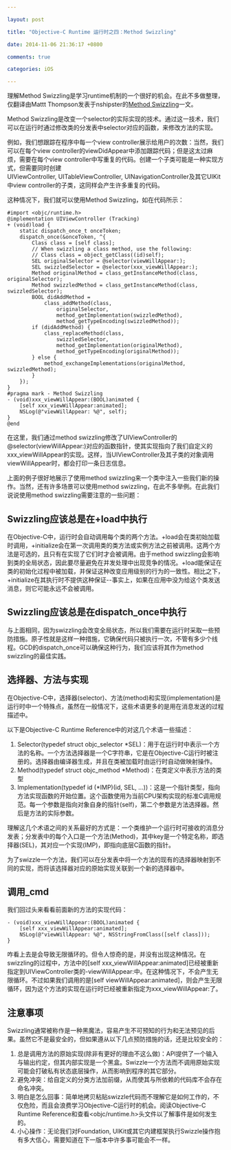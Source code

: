 ```yaml
---

layout: post

title: "Objective-C Runtime 运行时之四：Method Swizzling"

date: 2014-11-06 21:36:17 +0800

comments: true

categories: iOS

---
```


理解Method Swizzling是学习runtime机制的一个很好的机会。在此不多做整理，仅翻译由Mattt Thompson发表于nshipster的[Method Swizzling](http://nshipster.com/method-swizzling/)一文。

Method Swizzling是改变一个selector的实际实现的技术。通过这一技术，我们可以在运行时通过修改类的分发表中selector对应的函数，来修改方法的实现。

例如，我们想跟踪在程序中每一个view controller展示给用户的次数：当然，我们可以在每个view controller的viewDidAppear中添加跟踪代码；但是这太过麻烦，需要在每个view controller中写重复的代码。创建一个子类可能是一种实现方式，但需要同时创建UIViewController, UITableViewController, UINavigationController及其它UIKit中view controller的子类，这同样会产生许多重复的代码。

这种情况下，我们就可以使用Method Swizzling，如在代码所示：

	#import <objc/runtime.h>
	@implementation UIViewController (Tracking)
	+ (void)load {	    static dispatch_once_t onceToken;	    dispatch_once(&onceToken, ^{	        Class class = [self class];
			// When swizzling a class method, use the following:	        // Class class = object_getClass((id)self);
			SEL originalSelector = @selector(viewWillAppear:);	        SEL swizzledSelector = @selector(xxx_viewWillAppear:);
			Method originalMethod = class_getInstanceMethod(class, originalSelector);	        Method swizzledMethod = class_getInstanceMethod(class, swizzledSelector);
			BOOL didAddMethod =	            class_addMethod(class,	                originalSelector,	                method_getImplementation(swizzledMethod),	                method_getTypeEncoding(swizzledMethod));
			if (didAddMethod) {	            class_replaceMethod(class,	                swizzledSelector,	                method_getImplementation(originalMethod),	                method_getTypeEncoding(originalMethod));	        } else {	            method_exchangeImplementations(originalMethod, swizzledMethod);	        }	    });	}
	#pragma mark - Method Swizzling
	- (void)xxx_viewWillAppear:(BOOL)animated {	    [self xxx_viewWillAppear:animated];	    NSLog(@"viewWillAppear: %@", self);	}
	@end

在这里，我们通过method swizzling修改了UIViewController的@selector(viewWillAppear:)对应的函数指针，使其实现指向了我们自定义的xxx_viewWillAppear的实现。这样，当UIViewController及其子类的对象调用viewWillAppear时，都会打印一条日志信息。

上面的例子很好地展示了使用method swizzling来一个类中注入一些我们新的操作。当然，还有许多场景可以使用method swizzling，在此不多举例。在此我们说说使用method swizzling需要注意的一些问题：

## Swizzling应该总是在+load中执行

在Objective-C中，运行时会自动调用每个类的两个方法。+load会在类初始加载时调用，+initialize会在第一次调用类的类方法或实例方法之前被调用。这两个方法是可选的，且只有在实现了它们时才会被调用。由于method swizzling会影响到类的全局状态，因此要尽量避免在并发处理中出现竞争的情况。+load能保证在类的初始化过程中被加载，并保证这种改变应用级别的行为的一致性。相比之下，+initialize在其执行时不提供这种保证--事实上，如果在应用中没为给这个类发送消息，则它可能永远不会被调用。

## Swizzling应该总是在dispatch_once中执行

与上面相同，因为swizzling会改变全局状态，所以我们需要在运行时采取一些预防措施。原子性就是这样一种措施，它确保代码只被执行一次，不管有多少个线程。GCD的dispatch_once可以确保这种行为，我们应该将其作为method swizzling的最佳实践。

## 选择器、方法与实现

在Objective-C中，选择器(selector)、方法(method)和实现(implementation)是运行时中一个特殊点，虽然在一般情况下，这些术语更多的是用在消息发送的过程描述中。

以下是Objective-C Runtime Reference中的对这几个术语一些描述：

1. Selector(typedef struct objc_selector *SEL)：用于在运行时中表示一个方法的名称。一个方法选择器是一个C字符串，它是在Objective-C运行时被注册的。选择器由编译器生成，并且在类被加载时由运行时自动做映射操作。
2. Method(typedef struct objc_method *Method)：在类定义中表示方法的类型
3. Implementation(typedef id (*IMP)(id, SEL, ...))：这是一个指针类型，指向方法实现函数的开始位置。这个函数使用为当前CPU架构实现的标准C调用规范。每一个参数是指向对象自身的指针(self)，第二个参数是方法选择器。然后是方法的实际参数。

理解这几个术语之间的关系最好的方式是：一个类维护一个运行时可接收的消息分发表；分发表中的每个入口是一个方法(Method)，其中key是一个特定名称，即选择器(SEL)，其对应一个实现(IMP)，即指向底层C函数的指针。

为了swizzle一个方法，我们可以在分发表中将一个方法的现有的选择器映射到不同的实现，而将该选择器对应的原始实现关联到一个新的选择器中。

## 调用_cmd

我们回过头来看看前面新的方法的实现代码：

	- (void)xxx_viewWillAppear:(BOOL)animated {	    [self xxx_viewWillAppear:animated];	    NSLog(@"viewWillAppear: %@", NSStringFromClass([self class]));	}

咋看上去是会导致无限循环的。但令人惊奇的是，并没有出现这种情况。在swizzling的过程中，方法中的[self xxx_viewWillAppear:animated]已经被重新指定到UIViewController类的-viewWillAppear:中。在这种情况下，不会产生无限循环。不过如果我们调用的是[self viewWillAppear:animated]，则会产生无限循环，因为这个方法的实现在运行时已经被重新指定为xxx_viewWillAppear:了。

## 注意事项

Swizzling通常被称作是一种黑魔法，容易产生不可预知的行为和无法预见的后果。虽然它不是最安全的，但如果遵从以下几点预防措施的话，还是比较安全的：

1. 总是调用方法的原始实现(除非有更好的理由不这么做)：API提供了一个输入与输出约定，但其内部实现是一个黑盒。Swizzle一个方法而不调用原始实现可能会打破私有状态底层操作，从而影响到程序的其它部分。
2. 避免冲突：给自定义的分类方法加前缀，从而使其与所依赖的代码库不会存在命名冲突。
3. 明白是怎么回事：简单地拷贝粘贴swizzle代码而不理解它是如何工作的，不仅危险，而且会浪费学习Objective-C运行时的机会。阅读Objective-C Runtime Reference和查看<objc/runtime.h>头文件以了解事件是如何发生的。
4. 小心操作：无论我们对Foundation, UIKit或其它内建框架执行Swizzle操作抱有多大信心，需要知道在下一版本中许多事可能会不一样。

